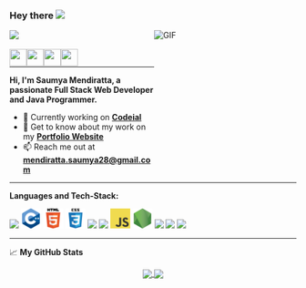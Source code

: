 ### Hey there <img src="https://media.giphy.com/media/hvRJCLFzcasrR4ia7z/giphy.gif" width="25px">

<img align="right" alt="GIF" src="https://media.giphy.com/media/du3J3cXyzhj75IOgvA/giphy.gif" target="blank" width="250" height="250" />

![](https://visitor-badge.glitch.me/badge?page_id=saumya-mendiratta.saumya-mendiratta)
<br>

<a href="https://www.linkedin.com/in/saumya-mendiratta-44432b1b5/" target="blank"><img align="left" src="https://image.flaticon.com/icons/png/512/174/174857.png" height="30px" width="30px" /></a>
<a href="https://www.hackerrank.com/saumya2828" target="blank"><img align="left" src="https://upload.wikimedia.org/wikipedia/commons/4/40/HackerRank_Icon-1000px.png" height="30px" width="30px"/></a>
<a href="https://leetcode.com/saumya2828/" target="blank"><img align="left" src="https://raw.githubusercontent.com/jdneo/vscode-leetcode/master/resources/LeetCode.png" height="30px" width="30px" /></a>
<a href="https://www.instagram.com/saumya.mendiratta/" target="blank"><img align="left" src="https://upload.wikimedia.org/wikipedia/commons/thumb/e/e7/Instagram_logo_2016.svg/1200px-Instagram_logo_2016.svg.png" height="30px" width="30px" /></a>


<br>

------------
**Hi, I'm Saumya Mendiratta, a passionate Full Stack Web Developer and Java Programmer.**
  
  * 🔭 Currently working on **[Codeial](https://github.com/saumya-mendiratta/Codeial)**
  * 📄 Get to know about my work on my **[Portfolio Website](https://saumya-mendiratta.github.io/Portfolio-Website/)**
  * 📫 Reach me out at **mendiratta.saumya28@gmail.com**

------------
**Languages and Tech-Stack:**  

<code><img height="35" src="https://raw.githubusercontent.com/jmnote/z-icons/master/svg/java.svg"></code>
<code><img height="35" src="https://raw.githubusercontent.com/github/explore/80688e429a7d4ef2fca1e82350fe8e3517d3494d/topics/cpp/cpp.png"></code>
<code><img height="35" src="https://raw.githubusercontent.com/github/explore/80688e429a7d4ef2fca1e82350fe8e3517d3494d/topics/html/html.png"></code>
<code><img height="35" src="https://raw.githubusercontent.com/github/explore/80688e429a7d4ef2fca1e82350fe8e3517d3494d/topics/css/css.png"></code>
<code><img height="35" src="https://upload.wikimedia.org/wikipedia/commons/thumb/9/96/Sass_Logo_Color.svg/1200px-Sass_Logo_Color.svg.png"></code>
<code><img height="35" src="https://raw.githubusercontent.com/jmnote/z-icons/master/svg/bootstrap.svg"></code>
<code><img height="35" src="https://raw.githubusercontent.com/github/explore/80688e429a7d4ef2fca1e82350fe8e3517d3494d/topics/javascript/javascript.png"></code>
<code><img height="35" src="https://raw.githubusercontent.com/github/explore/80688e429a7d4ef2fca1e82350fe8e3517d3494d/topics/nodejs/nodejs.png"></code>
<code><img height="35" src="https://www.pngitem.com/pimgs/m/385-3850359_icon-mongodb-logo-hd-png-download.png"></code>
<code><img height="35" src="https://blog.amt.in/wp-content/uploads/2017/12/e16da876-c2fd-4eb8-ae72-4b193c534938-Edited.png"></code>
<code><img height="35" src="https://raw.githubusercontent.com/jmnote/z-icons/master/svg/github.svg"></code>



------------

📈 **My GitHub Stats**

<p align=center>
  <a href="https://github-readme-stats.vercel.app/api?username=saumya-mendiratta&show_icons=true&theme=gotham">
    <img height=175 align="center" src="https://github-readme-stats.vercel.app/api?username=saumya-mendiratta&show_icons=true&theme=gotham">
  </a>
  <a href="https://github-readme-stats.vercel.app/api/top-langs/?username=saumya-mendiratta&layout=compact&langs_count=10&theme=dark">
  <img height=175 align="center" src="https://github-readme-stats.vercel.app/api/top-langs/?username=saumya-mendiratta&layout=compact&langs_count=10&theme=dark" />
  </a>
</p>
  <br>
  
